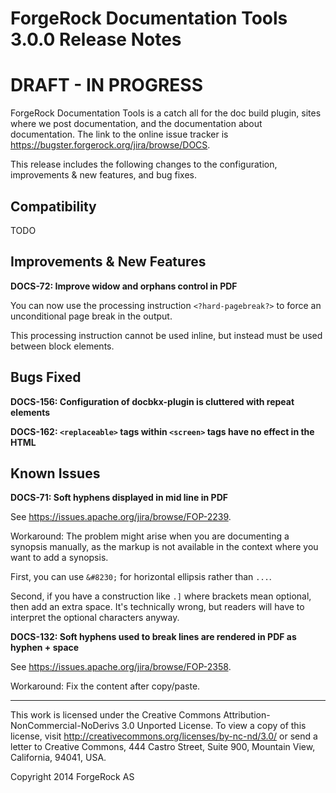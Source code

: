 # ForgeRock Documentation Tools 3.0.0 Release Notes

# DRAFT - IN PROGRESS

ForgeRock Documentation Tools is a catch all for the doc build plugin,
sites where we post documentation, and the documentation about
documentation. The link to the online issue tracker is
<https://bugster.forgerock.org/jira/browse/DOCS>.

This release includes the following changes to the configuration,
improvements & new features, and bug fixes.

## Compatibility

TODO


## Improvements & New Features

**DOCS-72: Improve widow and orphans control in PDF**

You can now use the processing instruction `<?hard-pagebreak?>`
to force an unconditional page break in the output.

This processing instruction cannot be used inline,
but instead must be used between block elements.


## Bugs Fixed

**DOCS-156: Configuration of docbkx-plugin is cluttered with repeat elements**

**DOCS-162: `<replaceable>` tags within `<screen>` tags have no effect in the HTML**


## Known Issues

**DOCS-71: Soft hyphens displayed in mid line in PDF**

See <https://issues.apache.org/jira/browse/FOP-2239>.

Workaround: The problem might arise when you are documenting a synopsis
manually, as the markup is not available in the context where you want
to add a synopsis.

First, you can use `&#8230;` for horizontal ellipsis rather than `...`.

Second, if you have a construction like `.]` where brackets mean
optional, then add an extra space. It's technically wrong, but readers
will have to interpret the optional characters anyway.

**DOCS-132: Soft hyphens used to break lines are rendered in PDF as hyphen + space**

See <https://issues.apache.org/jira/browse/FOP-2358>.

Workaround: Fix the content after copy/paste.


* * *

This work is licensed under the Creative Commons
Attribution-NonCommercial-NoDerivs 3.0 Unported License.
To view a copy of this license, visit
<http://creativecommons.org/licenses/by-nc-nd/3.0/>
or send a letter to Creative Commons, 444 Castro Street,
Suite 900, Mountain View, California, 94041, USA.

Copyright 2014 ForgeRock AS
